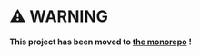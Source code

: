 # ⚠️ WARNING
**This project has been moved to [the monorepo](https://github.com/unlock-protocol/relay-protocol) !**
